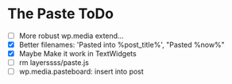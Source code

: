 The Paste ToDo
==============

 - [ ] More robust wp.media extend...
 - [x] Better filenames: 'Pasted into %post_title%', "Pasted %now%"
 - [x] Maybe Make it work in TextWidgets
 - [ ] rm layerssss/paste.js
 - [ ] wp.media.pasteboard: insert into post
